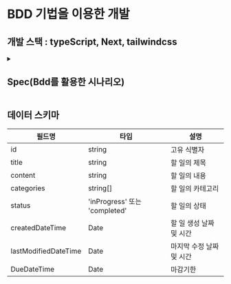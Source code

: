 # BDD 기법을 이용한 개발

## 개발 스택 : typeScript, Next, tailwindcss

<details>
<summary> <h2> Spec(Bdd를 활용한 시나리오) </h2> </summary>
<div markdown="1">

- **Scenario 1: 유저는 Task 리스트를 볼 수 있으며, 완료되지 않은 테스크는 상단에, 완료된 테스크는 리스트 하단에 표시됩니다.**
- given: Task 리스트가 존재할 때
  - when: 페이지에 접속하면
    - then: Task 리스트가 보입니다.
- given: Task 리스트가 존재하지 않을 때
  - when: 페이지에 접속하면
    - then: "Empty"라는 문구가 출력됩니다.
- given: 완료된 테스크와 미완료된 테스크가 모두 존재할 때
  - when: 페이지에 접속하면
    - then: 완료된 테스크들은 아래쪽 영역에 표시됩니다.
    - and 완료되지 않은 테스크들은 윗쪽 영역에 표시됩니다.

---

---

- **Scenario 2: 유저는 인풋창에 해야되는 일들을 입력하고 리스트에 추가한다.**
- given: 유저가 인풋창에 Task 내용을 입력했을 때
  - when: 추가 버튼을 누르면
    - then: 대기리스트 제일 아래에 완료되지 않은 Task가 추가 된다.
  - when: 엔터 버튼을 누르면
    - then: 대기리스트 제일 아래에 완료되지 않은 Task가 추가 된다.
  - when : esc버튼을 누르면
    - then: 작성중이던 내용이 사라지고 인풋창을 누르기전으로 돌아간다.
- given: 유저가 인풋창에 아무것도 입력하지 않았을 때
  - when: 추가 버튼을 누르면
    - then: 아무런 동작도 하지 않는다.
  - when: 엔터 버튼을 누르면
    - then: 아무런 동작도 하지 않는다.

---

---

- **Scenario 3: 유저가 Task 내용을 편집한다**
- given: Task 가 리스트에 존재할 때
  - when: 내용을 변경하고 싶은 Task의 라벨을 클릭하면
    - then: input창으로 변경된다
    - and: input창에 변경하고 싶은 내용을 적을 수 있게 되는데, input창에는 기존 Task 내용이 적혀있고 내용 마지막 글자에 포커스가 있다.
  - when: input창에 변경 내용을 적고 input 외 영역을 클릭하면
    - then: 입력한 내용으로 Task가 변경되고, input창이 없어진다
  - when: input창에 변경 내용을 적고 엔터를 누르면
    - then: 입력한 내용으로 Task가 변경되고, input창이 없어진다
  - when : 내용을 입력한뒤 esc를 누르면
    -then: 입력하기 전 내용으로 돌아간다.

---

---

- **Scenario 4: 유저는 리스트의 태스크들을 완료 처리하거나 완료 취소 처리한다.**
- given: 완료되지 않은 테스크
  - when : 체크박스를 클릭하면
    - then : 체크 박스가 체크된다.
    - and : 완료 리스트로 넘어간다.
    - and : 테스크 설명에 취소선이 생긴다.
- given : 완료된 테스크
  - when : 체크박스를 클릭하면
    - then: 체크가 해제된다
    - and: 대기 리스트로 올라간다.

---

---

- **Scenario 5: 유저가 Task를 삭제한다**
- given: 리스트에 Task가 있을 때
  - when: 해당하는 Task 우측 삭제 버튼을 누르면
    - then: Task가 삭제되고, 리스트에서 없어진다

---

- **Scenario 6: Clear All 버튼을 눌러 완료된 task 들을 삭제한다.**
- given: 완료된 task가 존재 할 때
  - when: Clear All 버튼을 누르면
    - then: Task 리스트에서 완료된 Task 가 삭제된다.

---

---

- **Screnario 7: 유저가 리스트를 드래그앤 드롭을 하는 상황**
- given: 미완료 리스트가 두개 이상일때
  - when: 유저가 하나의 태스크를 드래그 하면
    - then: 리스트간 순서를 바꿀 수 있다.

---

---

- **Screnario 8: 유저가 완료기한을 정하고(수정하고) 싶다**
- given: task에 마감 기한이 없는 task가 존재할때
  - when: 리스트 좌측의 달력을 누르면
  - then: 달력이 나온다
    - when : 달력에서 마감 날짜를 선택하면
    - then : 달력이 사라지며, 마감기한이 정해지고 리스트 좌측에 마감기한까지 d-day가 나온다.
- given : 리스트에 마감기한이 있는 task가 존재할때
  - when : 리스트 좌측의 d-day를 누르면
  - then : 달력이 나온다(달력에는 현재 정해진 날짜를 보여준다)
    - when : 달력에서 마감날짜를 선택하면
    - then : 달력이 사라지며, 마감기한이 정해지고 리스트 좌측에 마감기한까지 d-day가 나온다.

---

</div>
</details>

## 데이터 스키마

| 필드명               | 타입                          | 설명                     |
| -------------------- | ----------------------------- | ------------------------ |
| id                   | string                        | 고유 식별자              |
| title                | string                        | 할 일의 제목             |
| content              | string                        | 할 일의 내용             |
| categories           | string[]                      | 할 일의 카테고리         |
| status               | 'inProgress' 또는 'completed' | 할 일의 상태             |
| createdDateTime      | Date                          | 할 일 생성 날짜 및 시간  |
| lastModifiedDateTime | Date                          | 마지막 수정 날짜 및 시간 |
| DueDateTime          | Date                          | 마감기한                 |
